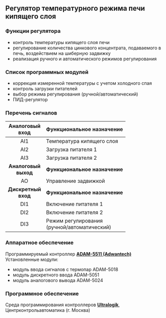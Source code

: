 ## Регулятор температурного режима печи кипящего слоя

### **Функции регулятора**
- контроль температуры кипящего слоя печи
- регулирование количества цинкового концентрата, подаваемого в печь, воздействием на шиберную задвижку
- реализация ручного и автоматического режимов регулирования

### **Список программных модулей**
- коррекция измеренной температуры с учетом холодного спая
- контроль загрузки питателей
- выбор режима регулирования (ручной/автоматический)
- ПИД-регулятор

### **Перечень сигналов** 
| **Аналоговый <br> вход** | **Функциональное назначение** |
| :--: | -- |
| AI1 | Температура кипящего слоя |
| AI2 | Загрузка питателя 1 |
| AI3 | Загрузка питателя 2 |
| **Аналоговый <br> выход** | **Функциональное назначение** |
| AO | Управление задвижкой |
| **Дискретный <br> вход** | **Функциональное назначение** |
| DI1	| Включение питателя 1 |
| DI2 | 	Включение питателя 2 |
| DI3	| Режим регулирования <br> (ручной/автоматический) |

### **Аппаратное обеспечение**
Программируемый контроллер [**ADAM-5511 (Adwantech)**](docs/ADAM-5511_DS.pdf)\
Установленные модули:
- модуль ввода сигналов с термопар ADAM-5018
- модуль дискретного ввода ADAM-5051
- модуль аналогового вывода ADAM-5024

### **Программное обеспечение**
Среда программирования контроллеров [**Ultralogik**](docs/19970396.pdf), Центрконтрольавтоматика (г. Москва)

